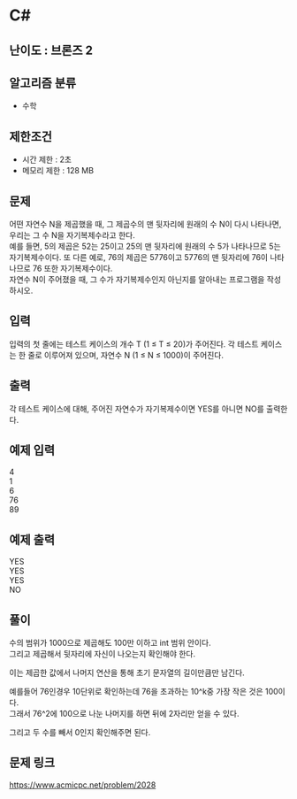 # C#

## 난이도 : 브론즈 2

## 알고리즘 분류
  - 수학

## 제한조건
  - 시간 제한 : 2초
  - 메모리 제한 : 128 MB

## 문제
어떤 자연수 N을 제곱했을 때, 그 제곱수의 맨 뒷자리에 원래의 수 N이 다시 나타나면, 우리는 그 수 N을 자기복제수라고 한다.<br/>
예를 들면, 5의 제곱은 52는 25이고 25의 맨 뒷자리에 원래의 수 5가 나타나므로 5는 자기복제수이다. 또 다른 예로, 76의 제곱은 5776이고 5776의 맨 뒷자리에 76이 나타나므로 76 또한 자기복제수이다.<br/>
자연수 N이 주어졌을 때, 그 수가 자기복제수인지 아닌지를 알아내는 프로그램을 작성하시오.<br/>


## 입력
입력의 첫 줄에는 테스트 케이스의 개수 T (1 ≤ T ≤ 20)가 주어진다. 각 테스트 케이스는 한 줄로 이루어져 있으며, 자연수 N (1 ≤ N ≤ 1000)이 주어진다.<br/>


## 출력
각 테스트 케이스에 대해, 주어진 자연수가 자기복제수이면 YES를 아니면 NO를 출력한다.<br/>


## 예제 입력
4<br/>
1<br/>
6<br/>
76<br/>
89<br/>

## 예제 출력
YES<br/>
YES<br/>
YES<br/>
NO<br/>

## 풀이
수의 범위가 1000으로 제곱해도 100만 이하고 int 범위 안이다.<br/>
그리고 제곱해서 뒷자리에 자신이 나오는지 확인해야 한다.<br/>

이는 제곱한 값에서 나머지 연산을 통해 초기 문자열의 길이만큼만 남긴다.<br/>


예를들어 76인경우 10단위로 확인하는데 76을 초과하는 10^k중 가장 작은 것은 100이다.<br/>
그래서 76^2에 100으로 나눈 나머지를 하면 뒤에 2자리만 얻을 수 있다.<br/>

그리고 두 수를 빼서 0인지 확인해주면 된다.<br/>


## 문제 링크
https://www.acmicpc.net/problem/2028